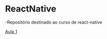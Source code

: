 # ReactNative
-Repositório destinado ao curso de react-native

[Aula 1](https://github.com/AWLeiseR/ReactNative/tree/master/Aula%201 "Aula 1")
